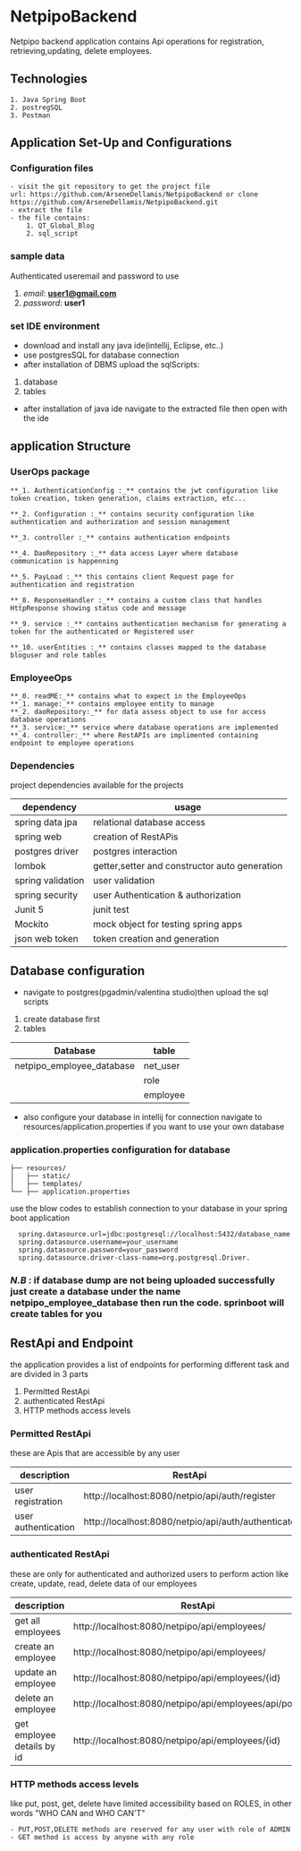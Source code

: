 # NetpipoBackend

Netpipo backend application contains Api operations for registration, retrieving,updating, delete employees.

## Technologies
    1. Java Spring Boot
    2. postregSQL
    3. Postman

## Application Set-Up and Configurations

### Configuration files

    - visit the git repository to get the project file
    url: https://github.com/ArseneDellamis/NetpipoBackend or clone https://github.com/ArseneDellamis/NetpipoBackend.git
    - extract the file
    - the file contains:
        1. QT_Global_Blog
        2. sql_script
### sample data
Authenticated useremail and password to use
1. _email_: **user1@gmail.com**
2. _password_: **user1**

### set IDE environment
- download and install any java ide(intellij, Eclipse, etc..)
- use postgresSQL for database connection
- after installation of DBMS upload the sqlScripts:
1. database
2. tables
- after installation of java ide navigate to the extracted file then open with the ide

## application Structure

### UserOps package
    
    **_1. AuthenticationConfig :_** contains the jwt configuration like token creation, token generation, claims extraction, etc...
    
    **_2. Configuration :_** contains security configuration like authentication and authorization and session management
    
    **_3. controller :_** contains authentication endpoints
    
    **_4. DaoRepository :_** data access Layer where database communication is happenning
    
    **_5. PayLoad :_** this contains client Request page for authentication and registration

    **_8. ResponseHandler :_** contains a custom class that handles HttpResponse showing status code and message
    
    **_9. service :_** contains authentication mechanism for generating a token for the authenticated or Registered user
    
    **_10. userEntities :_** contains classes mapped to the database bloguser and role tables

###  EmployeeOps
    **_0. readME:_** contains what to expect in the EmployeeOps
    **_1. manage:_** contains employee entity to manage
    **_2. daoRepository:_** for data assess object to use for access database operations
    **_3. service:_** service where database operations are implemented 
    **_4. controller:_** where RestAPIs are implimented containing endpoint to employee operations


### Dependencies
project dependencies available for the projects

| dependency        | usage                                        |
|-------------------|----------------------------------------------|
| spring data jpa   | relational database access                   |
| spring web        | creation of RestAPis                         |
| postgres driver   | postgres interaction                         |
| lombok            | getter,setter and constructor auto generation |
| spring validation | user validation                              |
| spring security   | user Authentication & authorization          |
| Junit 5           | junit test                                   |
| Mockito           | mock object for testing spring apps          |
| json web token    | token creation and generation                |


## Database configuration
- navigate to postgres(pgadmin/valentina studio)then upload the sql scripts
1. create database first
2. tables

| Database                  | table    |
|---------------------------|----------|
| netpipo_employee_database | net_user |
|                           | role     |
|                           | employee |

- also configure your database in intellij for connection navigate to resources/application.properties
  if you want to use your own database

### application.properties configuration for database
```plaintext
├── resources/
│   ├── static/
│   ├── templates/
└── ├── application.properties
```
  use the blow codes to establish connection to your database in your spring boot application
      
      spring.datasource.url=jdbc:postgresql://localhost:5432/database_name
      spring.datasource.username=your_username
      spring.datasource.password=your_password
      spring.datasource.driver-class-name=org.postgresql.Driver.

### *_N.B_* : if database dump are not being uploaded successfully just create a database under the name netpipo_employee_database then run the code. sprinboot will create tables for you


## RestApi and Endpoint
the application provides a list of endpoints for performing different task and are divided in 3 parts
1. Permitted RestApi
2. authenticated RestApi
3. HTTP methods access levels


### Permitted RestApi
these are Apis that are accessible by any user

| description                | RestApi                                                    |
|----------------------------|------------------------------------------------------------|
| user registration         |  http://localhost:8080/netpio/api/auth/register              |
| user authentication        | http://localhost:8080/netpio/api/auth/authenticate              |

### authenticated RestApi
these are only for authenticated and authorized users to perform action like create, update, read, delete
data of our employees

| description                | RestApi                                                    |
|----------------------------|------------------------------------------------------------|
| get all employees          | http://localhost:8080/netpipo/api/employees/               |
| create an employee         | http://localhost:8080/netpipo/api/employees/               |
| update an employee         | http://localhost:8080/netpipo/api/employees/{id}           |
| delete an employee         | http://localhost:8080/netpipo/api/employees/api/posts/{id} |
| get employee details by id | http://localhost:8080/netpipo/api/employees/{id}           |


### HTTP methods access levels

like put, post, get, delete have limited accessibility based on ROLES,
in other words "WHO CAN and WHO CAN'T"

    - PUT,POST,DELETE methods are reserved for any user with role of ADMIN
    - GET method is access by anyone with any role